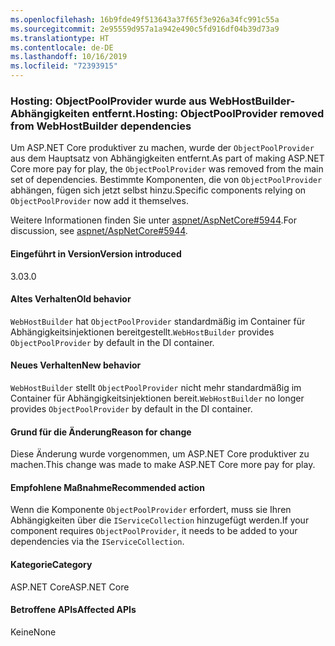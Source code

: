```yaml
---
ms.openlocfilehash: 16b9fde49f513643a37f65f3e926a34fc991c55a
ms.sourcegitcommit: 2e95559d957a1a942e490c5fd916df04b39d73a9
ms.translationtype: HT
ms.contentlocale: de-DE
ms.lasthandoff: 10/16/2019
ms.locfileid: "72393915"
---
```

### <a name="hosting-objectpoolprovider-removed-from-webhostbuilder-dependencies"></a><span data-ttu-id="f8aa8-101">Hosting: ObjectPoolProvider wurde aus WebHostBuilder-Abhängigkeiten entfernt.</span><span class="sxs-lookup"><span data-stu-id="f8aa8-101">Hosting: ObjectPoolProvider removed from WebHostBuilder dependencies</span></span>

<span data-ttu-id="f8aa8-102">Um ASP.NET Core produktiver zu machen, wurde der `ObjectPoolProvider` aus dem Hauptsatz von Abhängigkeiten entfernt.</span><span class="sxs-lookup"><span data-stu-id="f8aa8-102">As part of making ASP.NET Core more pay for play, the `ObjectPoolProvider` was removed from the main set of dependencies.</span></span> <span data-ttu-id="f8aa8-103">Bestimmte Komponenten, die von `ObjectPoolProvider` abhängen, fügen sich jetzt selbst hinzu.</span><span class="sxs-lookup"><span data-stu-id="f8aa8-103">Specific components relying on `ObjectPoolProvider` now add it themselves.</span></span>

<span data-ttu-id="f8aa8-104">Weitere Informationen finden Sie unter [aspnet/AspNetCore#5944](https://github.com/aspnet/AspNetCore/issues/5944).</span><span class="sxs-lookup"><span data-stu-id="f8aa8-104">For discussion, see [aspnet/AspNetCore#5944](https://github.com/aspnet/AspNetCore/issues/5944).</span></span>

#### <a name="version-introduced"></a><span data-ttu-id="f8aa8-105">Eingeführt in Version</span><span class="sxs-lookup"><span data-stu-id="f8aa8-105">Version introduced</span></span>

<span data-ttu-id="f8aa8-106">3.0</span><span class="sxs-lookup"><span data-stu-id="f8aa8-106">3.0</span></span>

#### <a name="old-behavior"></a><span data-ttu-id="f8aa8-107">Altes Verhalten</span><span class="sxs-lookup"><span data-stu-id="f8aa8-107">Old behavior</span></span>

<span data-ttu-id="f8aa8-108">`WebHostBuilder` hat `ObjectPoolProvider` standardmäßig im Container für Abhängigkeitsinjektionen bereitgestellt.</span><span class="sxs-lookup"><span data-stu-id="f8aa8-108">`WebHostBuilder` provides `ObjectPoolProvider` by default in the DI container.</span></span>

#### <a name="new-behavior"></a><span data-ttu-id="f8aa8-109">Neues Verhalten</span><span class="sxs-lookup"><span data-stu-id="f8aa8-109">New behavior</span></span>

<span data-ttu-id="f8aa8-110">`WebHostBuilder` stellt `ObjectPoolProvider` nicht mehr standardmäßig im Container für Abhängigkeitsinjektionen bereit.</span><span class="sxs-lookup"><span data-stu-id="f8aa8-110">`WebHostBuilder` no longer provides `ObjectPoolProvider` by default in the DI container.</span></span>

#### <a name="reason-for-change"></a><span data-ttu-id="f8aa8-111">Grund für die Änderung</span><span class="sxs-lookup"><span data-stu-id="f8aa8-111">Reason for change</span></span>

<span data-ttu-id="f8aa8-112">Diese Änderung wurde vorgenommen, um ASP.NET Core produktiver zu machen.</span><span class="sxs-lookup"><span data-stu-id="f8aa8-112">This change was made to make ASP.NET Core more pay for play.</span></span>

#### <a name="recommended-action"></a><span data-ttu-id="f8aa8-113">Empfohlene Maßnahme</span><span class="sxs-lookup"><span data-stu-id="f8aa8-113">Recommended action</span></span>

<span data-ttu-id="f8aa8-114">Wenn die Komponente `ObjectPoolProvider` erfordert, muss sie Ihren Abhängigkeiten über die `IServiceCollection` hinzugefügt werden.</span><span class="sxs-lookup"><span data-stu-id="f8aa8-114">If your component requires `ObjectPoolProvider`, it needs to be added to your dependencies via the `IServiceCollection`.</span></span>

#### <a name="category"></a><span data-ttu-id="f8aa8-115">Kategorie</span><span class="sxs-lookup"><span data-stu-id="f8aa8-115">Category</span></span>

<span data-ttu-id="f8aa8-116">ASP.NET Core</span><span class="sxs-lookup"><span data-stu-id="f8aa8-116">ASP.NET Core</span></span>

#### <a name="affected-apis"></a><span data-ttu-id="f8aa8-117">Betroffene APIs</span><span class="sxs-lookup"><span data-stu-id="f8aa8-117">Affected APIs</span></span>

<span data-ttu-id="f8aa8-118">Keine</span><span class="sxs-lookup"><span data-stu-id="f8aa8-118">None</span></span>

<!-- 

#### Affected APIs

Not detectable via API analysis

-->

